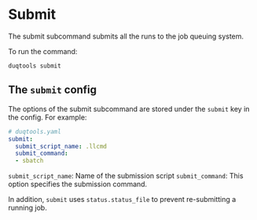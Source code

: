 # Submit

The submit subcommand submits all the runs to the job queuing system.

To run the command:

`duqtools submit`


## The `submit` config

The options of the submit subcommand are stored under the `submit` key in the config. For example:


```yaml
# duqtools.yaml
submit:
  submit_script_name: .llcmd
  submit_command:
  - sbatch
```

`submit_script_name`: Name of the submission script
`submit_command`: This option specifies the submission command.

In addition, `submit` uses `status.status_file` to prevent re-submitting a running job.
